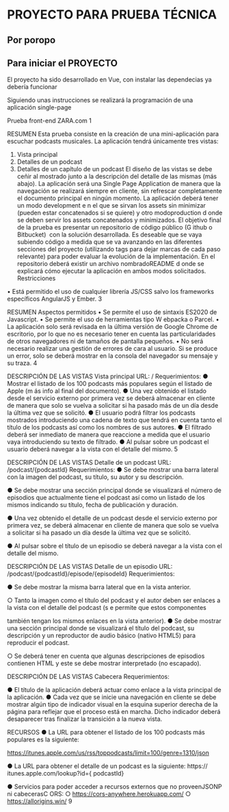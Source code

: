 # PROYECTO PARA PRUEBA TÉCNICA

## Por poropo

##

## Para iniciar el PROYECTO
El proyecto ha sido desarrollado en Vue, con instalar las dependecias ya debería funcionar


Siguiendo unas instrucciones se realizará la programación de una aplicación single-page


Prueba front-end ZARA.com
1



  RESUMEN
Esta prueba consiste en la creación de una mini-aplicación para escuchar podcasts musicales.
La aplicación tendrá únicamente tres vistas:
1. Vista principal
2. Detalles de un podcast
3. Detalles de un capítulo de un podcast
El diseño de las vistas se debe ceñir al mostrado junto a la descripción del detalle de las mismas (más abajo).
La aplicación será una Single Page Application de manera que la navegación se realizará siempre en cliente, sin refrescar completamente el documento principal en ningún momento.
La aplicación deberá tener un modo ​development e​ n el que se sirvan los assets sin minimizar (pueden estar concatenados si se quiere) y otro modo ​production d​ onde se deben servir los assets concatenados y minimizados.
El objetivo final de la prueba es presentar un repositorio de código público (G​ ithub o​ Bitbucket)​ ​ con la solución desarrollada. Es deseable que se vaya subiendo código a medida que se va avanzando en las diferentes secciones del proyecto (utilizando tags para dejar marcas de cada paso relevante) para poder evaluar la evolución de la implementación. En el repositorio deberá existir un archivo nombrado ​README d​ onde se explicará cómo ejecutar la aplicación en ambos modos solicitados.
Restricciones

• Está permitido el uso de cualquier librería JS/CSS salvo los frameworks específicos ​AngularJS ​y ​Ember.​
 3

  RESUMEN
Aspectos permitidos
• Se permite el uso de sintaxis ES2020 de Javascript.
• Se permite el uso de herramientas tipo W​ ebpacka ​o P​ arcel​.
• La aplicación solo será revisada en la última versión de Google Chrome de escritorio,
por lo que no es necesario tener en cuenta las particularidades de otros
navegadores ni de tamaños de pantalla pequeños.
• No será necesario realizar una gestión de errores de cara al usuario. Si se produce un error, solo se deberá mostrar en la consola del navegador su mensaje y su traza.
4

  DESCRIPCIÓN DE LAS VISTAS Vista principal
URL: ​/
Requerimientos:
● Mostrar el listado de los 100 podcasts más populares según el listado de Apple (m​ ás info al final del documento​).
● Una vez obtenido el listado desde el servicio externo por primera vez se deberá almacenar en cliente de manera que solo se vuelva a solicitar si ha pasado más de un día desde la última vez que se solicitó.
● El usuario podrá filtrar los podcasts mostrados introduciendo una cadena de texto que tendrá en cuenta tanto el título de los podcasts así como los nombres de sus autores.
● El filtrado deberá ser inmediato de manera que reaccione a medida que el usuario vaya introduciendo su texto de filtrado.
● Al pulsar sobre un podcast el usuario deberá navegar a la vista con el detalle del mismo.
5

 DESCRIPCIÓN DE LAS VISTAS Detalle de un podcast
URL: ​/podcast/{podcastId}
Requerimientos:
● Se debe mostrar una barra lateral con la imagen del podcast, su título, su autor y su descripción.

● Se debe mostrar una sección principal donde se visualizará el número de episodios que actualmente tiene el podcast así como un listado de los mismos indicando su título, fecha de publicación y duración.

● Una vez obtenido el detalle de un podcast desde el servicio externo por primera vez, se deberá almacenar en cliente de manera que solo se vuelva a solicitar si ha pasado un día desde la última vez que se solicitó.

● Al pulsar sobre el título de un episodio se deberá navegar a la vista con el detalle del mismo.



  DESCRIPCIÓN DE LAS VISTAS Detalle de un episodio
URL: ​/podcast/{podcastId}/episode/{episodeId}
Requerimientos:

● Se debe mostrar la misma barra lateral que en la vista anterior.

○ Tanto la imagen como el título del podcast y el autor deben ser enlaces a la vista con el detalle del podcast (s​ e permite que estos componentes

también tengan los mismos enlaces en la vista anterior​).
● Se debe mostrar una sección principal donde se visualizará el título del podcast, su descripción y un reproductor de audio básico (nativo HTML5) para reproducir el podcast.

○ Se deberá tener en cuenta que algunas descripciones de episodios contienen HTML y este se debe mostrar interpretado (no escapado).


   DESCRIPCIÓN DE LAS VISTAS Cabecera
Requerimientos:

● El título de la aplicación deberá actuar como enlace a la vista principal de la aplicación.
● Cada vez que se inicie una navegación en cliente se debe mostrar algún tipo de indicador visual en la esquina superior derecha de la página para reflejar que el proceso está en marcha. Dicho indicador deberá desaparecer tras finalizar la transición a la nueva vista.


  RECURSOS
● La URL para obtener el listado de los 100 podcasts más populares es la siguiente:

https://itunes.apple.com/us/rss/toppodcasts/limit=100/genre=1310/json

● La URL para obtener el detalle de un podcast es la siguiente​: https:// itunes.apple.com/lookup?id={​ podcastId}

● Servicios para poder acceder a recursos externos que no proveen ​JSONP ​ni cabecerasC​ ORS:
○ https://cors-anywhere.herokuapp.com/ ○ https://allorigins.win/
9
